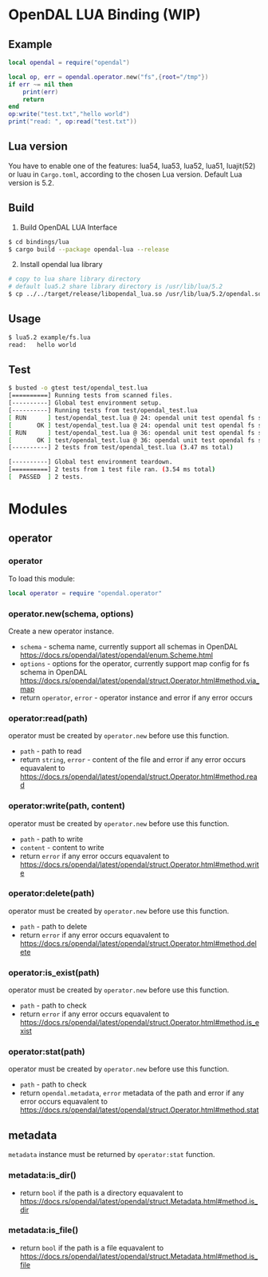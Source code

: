 # OpenDAL LUA Binding (WIP)

## Example

```lua
local opendal = require("opendal")

local op, err = opendal.operator.new("fs",{root="/tmp"})
if err ~= nil then
    print(err)
    return
end
op:write("test.txt","hello world")
print("read: ", op:read("test.txt"))
```

## Lua version
You have to enable one of the features: lua54, lua53, lua52, lua51, luajit(52) or luau in `Cargo.toml`, according to the chosen Lua version. Default Lua version is 5.2.

## Build

1. Build OpenDAL LUA Interface

```bash
$ cd bindings/lua
$ cargo build --package opendal-lua --release
```

2. Install opendal lua library
```bash
# copy to lua share library directory
# default lua5.2 share library directory is /usr/lib/lua/5.2
$ cp ../../target/release/libopendal_lua.so /usr/lib/lua/5.2/opendal.so
```

## Usage
```bash
$ lua5.2 example/fs.lua
read:   hello world
```

## Test
```bash
$ busted -o gtest test/opendal_test.lua
[==========] Running tests from scanned files.
[----------] Global test environment setup.
[----------] Running tests from test/opendal_test.lua
[ RUN      ] test/opendal_test.lua @ 24: opendal unit test opendal fs schema operator function in fs schema
[       OK ] test/opendal_test.lua @ 24: opendal unit test opendal fs schema operator function in fs schema (1.52 ms)
[ RUN      ] test/opendal_test.lua @ 36: opendal unit test opendal fs schema meta function in fs schema
[       OK ] test/opendal_test.lua @ 36: opendal unit test opendal fs schema meta function in fs schema (0.24 ms)
[----------] 2 tests from test/opendal_test.lua (3.47 ms total)

[----------] Global test environment teardown.
[==========] 2 tests from 1 test file ran. (3.54 ms total)
[  PASSED  ] 2 tests.
```

# Modules
## operator
### operator
To load this module:
```lua
local operator = require "opendal.operator"
```
### operator.new(schema, options)
Create a new operator instance.
- `schema` - schema name, currently support all schemas in OpenDAL https://docs.rs/opendal/latest/opendal/enum.Scheme.html
- `options` - options for the operator, currently support map config for fs schema in OpenDAL https://docs.rs/opendal/latest/opendal/struct.Operator.html#method.via_map
- return `operator`, `error` - operator instance and error if any error occurs

### operator:read(path)
operator must be created by `operator.new` before use this function.
- `path` - path to read
- return `string`, `error` - content of the file and error if any error occurs
equavalent to https://docs.rs/opendal/latest/opendal/struct.Operator.html#method.read

### operator:write(path, content)
operator must be created by `operator.new` before use this function.
- `path` - path to write
- `content` - content to write
- return `error` if any error occurs
equavalent to https://docs.rs/opendal/latest/opendal/struct.Operator.html#method.write

### operator:delete(path)
operator must be created by `operator.new` before use this function.
- `path` - path to delete
- return `error` if any error occurs
equavalent to https://docs.rs/opendal/latest/opendal/struct.Operator.html#method.delete

### operator:is_exist(path)
operator must be created by `operator.new` before use this function.
- `path` - path to check
- return `error` if any error occurs
equavalent to https://docs.rs/opendal/latest/opendal/struct.Operator.html#method.is_exist

### operator:stat(path)
operator must be created by `operator.new` before use this function.
- `path` - path to check
- return `opendal.metadata`, `error` metadata of the path and error if any error occurs
equavalent to https://docs.rs/opendal/latest/opendal/struct.Operator.html#method.stat

## metadata
`metadata` instance must be returned by `operator:stat` function.
### metadata:is_dir()
- return `bool` if the path is a directory
equavalent to https://docs.rs/opendal/latest/opendal/struct.Metadata.html#method.is_dir

### metadata:is_file()
- return `bool` if the path is a file
equavalent to https://docs.rs/opendal/latest/opendal/struct.Metadata.html#method.is_file